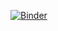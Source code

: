 [![Binder](https://mybinder.org/badge_logo.svg)](https://mybinder.org/v2/gh/eerdene/my-first-binder/HEAD)
